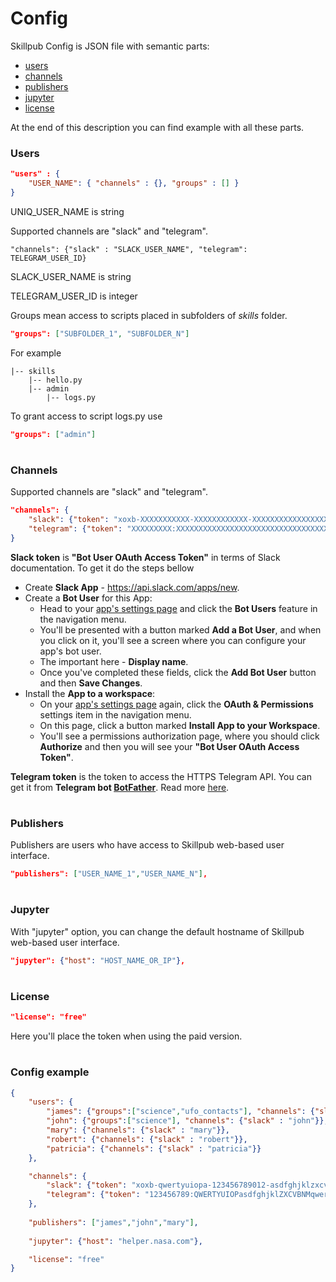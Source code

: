 # Config

Skillpub Config is JSON file with semantic parts:

 - [users](https://github.com/skillpub/collaboration/blob/master/docs/config.md#users)
 - [channels](https://github.com/skillpub/collaboration/blob/master/docs/config.md#channels)
 - [publishers](https://github.com/skillpub/collaboration/blob/master/docs/config.md#publishers)
 - [jupyter](https://github.com/skillpub/collaboration/blob/master/docs/config.md#jupyter)
 - [license](https://github.com/skillpub/collaboration/blob/master/docs/config.md#license)

At the end of this description you can find example with all these parts.

### Users

```json
"users" : {
    "USER_NAME": { "channels" : {}, "groups" : [] }
}
```

UNIQ_USER_NAME is string

Supported channels are "slack" and "telegram".

```
"channels": {"slack" : "SLACK_USER_NAME", "telegram": TELEGRAM_USER_ID}
```

SLACK_USER_NAME is string

TELEGRAM_USER_ID is integer

Groups mean access to scripts placed in subfolders of *skills* folder.

```json
"groups": ["SUBFOLDER_1", "SUBFOLDER_N"]
```

For example

```
|-- skills
    |-- hello.py
    |-- admin
        |-- logs.py
```

To grant access to script logs.py use

```json
"groups": ["admin"]
```

# 

### Channels

Supported channels are "slack" and "telegram".

```json
"channels": {
    "slack": {"token": "xoxb-XXXXXXXXXXX-XXXXXXXXXXXX-XXXXXXXXXXXXXXXXXXXXXX"},
    "telegram": {"token": "XXXXXXXXX:XXXXXXXXXXXXXXXXXXXXXXXXXXXXXXXXXXX"}
}
```

**Slack token** is **"Bot User OAuth Access Token"** in terms of Slack documentation. To get it do the steps bellow

- Create **Slack App** - https://api.slack.com/apps/new. 
- Create a **Bot User** for this App:
  - Head to your [app's settings page](https://api.slack.com/apps) and click the **Bot Users** feature in the navigation menu.
  - You'll be presented with a button marked **Add a Bot User**, and when you click on it, you'll see a screen where you can configure your app's bot user.
  - The important here - **Display name**.
  - Once you've completed these fields, click the **Add Bot User** button and then **Save Changes**.
- Install the **App to a workspace**:
  - On your [app's settings page](https://api.slack.com/apps) again, click the **OAuth & Permissions** settings item in the navigation menu.
  - On this page, click a button marked **Install App to your Workspace**.
  - You'll see a permissions authorization page, where you should click **Authorize** and then you will see your **"Bot User OAuth Access Token"**.

**Telegram token** is the token to access the HTTPS Telegram API. 
You can get it from **Telegram bot [BotFather](https://telegram.me/botfather)**. Read more [here](https://core.telegram.org/bots).

#

### Publishers

Publishers are users who have access to Skillpub web-based user interface.

```json
"publishers": ["USER_NAME_1","USER_NAME_N"],
```

#

### Jupyter

With "jupyter" option, you can change the default hostname of Skillpub web-based user interface.

```json
"jupyter": {"host": "HOST_NAME_OR_IP"},
```

#

### License

```json
"license": "free"
```

Here you'll place the token when using the paid version.

#

### Config example

```json
{
    "users": {
        "james": {"groups":["science","ufo_contacts"], "channels": {"slack" : "james", "telegram" : 1001}},
        "john": {"groups":["science"], "channels": {"slack" : "john"}},
        "mary": {"channels": {"slack" : "mary"}},
        "robert": {"channels": {"slack" : "robert"}},
        "patricia": {"channels": {"slack" : "patricia"}}
    },

    "channels": {
        "slack": {"token": "xoxb-qwertyuiopa-123456789012-asdfghjklzxcvbnm123456"},
        "telegram": {"token": "123456789:QWERTYUIOPasdfghjklZXCVBNMqwertyuio"}
    },
    
    "publishers": ["james","john","mary"],
    
    "jupyter": {"host": "helper.nasa.com"},

    "license": "free"
}
```
